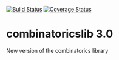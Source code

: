 [![Build Status](https://secure.travis-ci.org/dpaukov/combinatoricslib3.png)](http://travis-ci.org/dpaukov/combinatoricslib3) [![Coverage Status](https://coveralls.io/repos/dpaukov/combinatoricslib3/badge.svg?branch=master)](https://coveralls.io/r/dpaukov/combinatoricslib3?branch=master)

combinatoricslib 3.0
====================

New version of the combinatorics library
